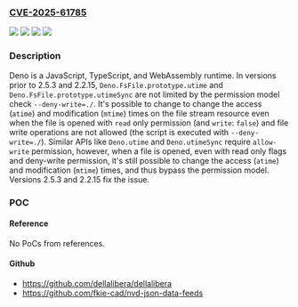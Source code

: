 ### [CVE-2025-61785](https://cve.mitre.org/cgi-bin/cvename.cgi?name=CVE-2025-61785)
![](https://img.shields.io/static/v1?label=Product&message=deno&color=blue)
![](https://img.shields.io/static/v1?label=Version&message=%3C%202.2.15%20&color=brightgreen)
![](https://img.shields.io/static/v1?label=Version&message=%3E%3D%202.3.0%2C%20%3C%202.5.3%20&color=brightgreen)
![](https://img.shields.io/static/v1?label=Vulnerability&message=CWE-266%3A%20Incorrect%20Privilege%20Assignment&color=brightgreen)

### Description

Deno is a JavaScript, TypeScript, and WebAssembly runtime. In versions prior to 2.5.3 and 2.2.15, `Deno.FsFile.prototype.utime` and `Deno.FsFile.prototype.utimeSync` are not limited by the permission model check `--deny-write=./`. It's possible to change to change the access (`atime`) and modification (`mtime`) times on the file stream resource even when the file is opened with `read` only permission (and `write`: `false`) and file write operations are not allowed (the script is executed with `--deny-write=./`). Similar APIs like `Deno.utime` and `Deno.utimeSync` require `allow-write` permission, however, when a file is opened, even with read only flags and deny-write permission, it's still possible to change the access (`atime`) and modification (`mtime`) times, and thus bypass the permission model. Versions 2.5.3 and 2.2.15 fix the issue.

### POC

#### Reference
No PoCs from references.

#### Github
- https://github.com/dellalibera/dellalibera
- https://github.com/fkie-cad/nvd-json-data-feeds

